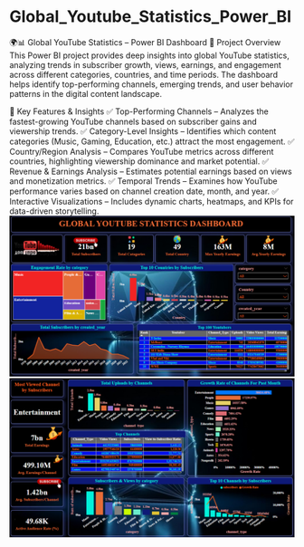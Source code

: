 # Global_Youtube_Statistics_Power_BI
🌍📊 Global YouTube Statistics – Power BI Dashboard
📌 Project Overview
This Power BI project provides deep insights into global YouTube statistics, analyzing trends in subscriber growth, views, earnings, and engagement across different categories, countries, and time periods. The dashboard helps identify top-performing channels, emerging trends, and user behavior patterns in the digital content landscape.

🚀 Key Features & Insights
✅ Top-Performing Channels – Analyzes the fastest-growing YouTube channels based on subscriber gains and viewership trends.
✅ Category-Level Insights – Identifies which content categories (Music, Gaming, Education, etc.) attract the most engagement.
✅ Country/Region Analysis – Compares YouTube metrics across different countries, highlighting viewership dominance and market potential.
✅ Revenue & Earnings Analysis – Estimates potential earnings based on views and monetization metrics.
✅ Temporal Trends – Examines how YouTube performance varies based on channel creation date, month, and year.
✅ Interactive Visualizations – Includes dynamic charts, heatmaps, and KPIs for data-driven storytelling.
![image alt](
https://github.com/pavankul1/Global_Youtube_Statistics_Power_BI/blob/17f4377d8fbab4604dc8d89ce1bd5db4e8bcff73/Screenshot%202024-12-18%20154716.png )
![image alt](https://github.com/pavankul1/Global_Youtube_Statistics_Power_BI/blob/main/Screenshot%202024-12-18%20154822.png?raw=true)
